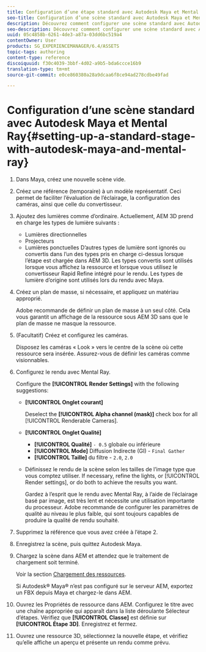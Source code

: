 ```yaml
---
title: Configuration d’une étape standard avec Autodesk Maya et Mental Ray
seo-title: Configuration d’une scène standard avec Autodesk Maya et Mental Ray
description: Découvrez comment configurer une scène standard avec Autodesk Maya et Mental Ray.
seo-description: Découvrez comment configurer une scène standard avec Autodesk Maya et Mental Ray.
uuid: 05c4858b-6261-4de3-a87a-03dd6bc519a4
contentOwner: User
products: SG_EXPERIENCEMANAGER/6.4/ASSETS
topic-tags: authoring
content-type: reference
discoiquuid: f30c4039-3bbf-4d02-a9b5-bda6ccce16b9
translation-type: tm+mt
source-git-commit: e0ce860380a28a9dcaa6f8ce94ad278cdbe49fad

---
```



# Configuration d’une scène standard avec Autodesk Maya et Mental Ray{#setting-up-a-standard-stage-with-autodesk-maya-and-mental-ray}

1. Dans Maya, créez une nouvelle scène vide.
1. Créez une référence (temporaire) à un modèle représentatif. Ceci permet de faciliter l’évaluation de l’éclairage, la configuration des caméras, ainsi que celle du convertisseur.

1. Ajoutez des lumières comme d’ordinaire. Actuellement, AEM 3D prend en charge les types de lumière suivants :

   * Lumières directionnelles
   * Projecteurs
   * Lumières ponctuelles
   D’autres types de lumière sont ignorés ou convertis dans l’un des types pris en charge ci-dessus lorsque l’étape est chargée dans AEM 3D. Les types convertis sont utilisés lorsque vous affichez la ressource et lorsque vous utilisez le convertisseur Rapid Refine intégré pour le rendu. Les types de lumière d’origine sont utilisés lors du rendu avec Maya.

1. Créez un plan de masse, si nécessaire, et appliquez un matériau approprié.

   Adobe recommande de définir un plan de masse à un seul côté. Cela vous garantit un affichage de la ressource sous AEM 3D sans que le plan de masse ne masque la ressource.

1. (Facultatif) Créez et configurez les caméras.

   Disposez les caméras « Look » vers le centre de la scène où cette ressource sera insérée. Assurez-vous de définir les caméras comme visionnables.

1. Configurez le rendu avec Mental Ray.

   Configure the **[!UICONTROL Render Settings]** with the following suggestions:

   * **[!UICONTROL Onglet courant]**

      Deselect the **[!UICONTROL Alpha channel (mask)]** check box for all [!UICONTROL Renderable Cameras].

   * **[!UICONTROL Onglet Qualité]**

      * **[!UICONTROL Qualité]** `- 0.5` globale ou inférieure
      * **[!UICONTROL Mode]** Diffusion Indirecte (GI) - `Final Gather`
      * **[!UICONTROL Taille]** du filtre - `2.0`, `2.0`
   * Définissez le rendu de la scène selon les tailles de l’image type que vous comptez utiliser. If necessary, refine the lights, or [!UICONTROL Render settings], or do both to achieve the results you want.

       Gardez à l’esprit que le rendu avec Mental Ray, à l’aide de l’éclairage basé par image, est très lent et nécessite une utilisation importante du processeur. Adobe recommande de configurer les paramètres de qualité au niveau le plus faible, qui sont toujours capables de produire la qualité de rendu souhaité.


1. Supprimez la référence que vous avez créée à l’étape 2.
1. Enregistrez la scène, puis quittez Autodesk Maya.
1. Chargez la scène dans AEM et attendez que le traitement de chargement soit terminé.

   Voir la section [Chargement des ressources](/help/assets/managing-assets-touch-ui.md#uploading-assets).

   Si Autodesk® Maya® n’est pas configuré sur le serveur AEM, exportez un FBX depuis Maya et chargez-le dans AEM.

1. Ouvrez les Propriétés de ressource dans AEM. Configurez le titre avec une chaîne appropriée qui apparaît dans la liste déroulante Sélecteur d’étapes. Vérifiez que **[!UICONTROL Classe]** est définie sur **[!UICONTROL Étape 3D]**. Enregistrez et fermez.
1. Ouvrez une ressource 3D, sélectionnez la nouvelle étape, et vérifiez qu’elle affiche un aperçu et présente un rendu comme prévu.


